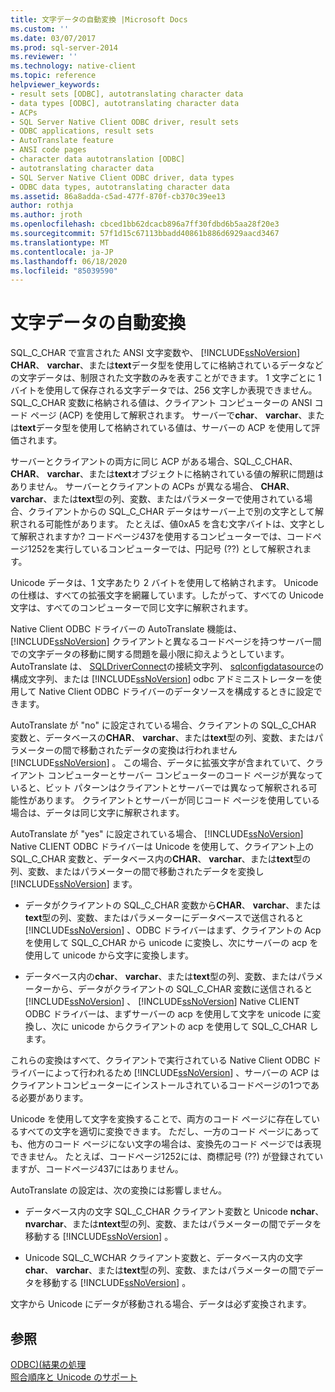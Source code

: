 ```yaml
---
title: 文字データの自動変換 |Microsoft Docs
ms.custom: ''
ms.date: 03/07/2017
ms.prod: sql-server-2014
ms.reviewer: ''
ms.technology: native-client
ms.topic: reference
helpviewer_keywords:
- result sets [ODBC], autotranslating character data
- data types [ODBC], autotranslating character data
- ACPs
- SQL Server Native Client ODBC driver, result sets
- ODBC applications, result sets
- AutoTranslate feature
- ANSI code pages
- character data autotranslation [ODBC]
- autotranslating character data
- SQL Server Native Client ODBC driver, data types
- ODBC data types, autotranslating character data
ms.assetid: 86a8adda-c5ad-477f-870f-cb370c39ee13
author: rothja
ms.author: jroth
ms.openlocfilehash: cbced1bb62dcacb896a7ff30fdbd6b5aa28f20e3
ms.sourcegitcommit: 57f1d15c67113bbadd40861b886d6929aacd3467
ms.translationtype: MT
ms.contentlocale: ja-JP
ms.lasthandoff: 06/18/2020
ms.locfileid: "85039590"
---
```

# <a name="autotranslation-of-character-data"></a>文字データの自動変換
  SQL_C_CHAR で宣言された ANSI 文字変数や、 [!INCLUDE[ssNoVersion](../../includes/ssnoversion-md.md)] **CHAR**、 **varchar**、または**text**データ型を使用してに格納されているデータなどの文字データは、制限された文字数のみを表すことができます。 1 文字ごとに 1 バイトを使用して保存される文字データでは、256 文字しか表現できません。 SQL_C_CHAR 変数に格納される値は、クライアント コンピューターの ANSI コード ページ (ACP) を使用して解釈されます。 サーバーで**char**、 **varchar**、または**text**データ型を使用して格納されている値は、サーバーの ACP を使用して評価されます。  
  
 サーバーとクライアントの両方に同じ ACP がある場合、SQL_C_CHAR、 **CHAR**、 **varchar**、または**text**オブジェクトに格納されている値の解釈に問題はありません。 サーバーとクライアントの ACPs が異なる場合、 **CHAR**、 **varchar**、または**text**型の列、変数、またはパラメーターで使用されている場合、クライアントからの SQL_C_CHAR データはサーバー上で別の文字として解釈される可能性があります。 たとえば、値0xA5 を含む文字バイトは、文字として解釈されますか? コードページ437を使用するコンピューターでは、コードページ1252を実行しているコンピューターでは、円記号 (??) として解釈されます。  
  
 Unicode データは、1 文字あたり 2 バイトを使用して格納されます。 Unicode の仕様は、すべての拡張文字を網羅しています。したがって、すべての Unicode 文字は、すべてのコンピューターで同じ文字に解釈されます。  
  
 Native Client ODBC ドライバーの AutoTranslate 機能は、 [!INCLUDE[ssNoVersion](../../includes/ssnoversion-md.md)] クライアントと異なるコードページを持つサーバー間での文字データの移動に関する問題を最小限に抑えようとしています。 AutoTranslate は、 [SQLDriverConnect](../native-client-odbc-api/sqldriverconnect.md)の接続文字列、 [sqlconfigdatasource](../native-client-odbc-api/sqlconfigdatasource.md)の構成文字列、または [!INCLUDE[ssNoVersion](../../includes/ssnoversion-md.md)] odbc アドミニストレーターを使用して Native Client ODBC ドライバーのデータソースを構成するときに設定できます。  
  
 AutoTranslate が "no" に設定されている場合、クライアントの SQL_C_CHAR 変数と、データベースの**CHAR**、 **varchar**、または**text**型の列、変数、またはパラメーターの間で移動されたデータの変換は行われません [!INCLUDE[ssNoVersion](../../includes/ssnoversion-md.md)] 。 この場合、データに拡張文字が含まれていて、クライアント コンピューターとサーバー コンピューターのコード ページが異なっていると、ビット パターンはクライアントとサーバーでは異なって解釈される可能性があります。 クライアントとサーバーが同じコード ページを使用している場合は、データは同じ文字に解釈されます。  
  
 AutoTranslate が "yes" に設定されている場合、 [!INCLUDE[ssNoVersion](../../includes/ssnoversion-md.md)] Native CLIENT ODBC ドライバーは Unicode を使用して、クライアント上の SQL_C_CHAR 変数と、データベース内の**CHAR**、 **varchar**、または**text**型の列、変数、またはパラメーターの間で移動されたデータを変換し [!INCLUDE[ssNoVersion](../../includes/ssnoversion-md.md)] ます。  
  
-   データがクライアントの SQL_C_CHAR 変数から**CHAR**、 **varchar**、または**text**型の列、変数、またはパラメーターにデータベースで送信されると [!INCLUDE[ssNoVersion](../../includes/ssnoversion-md.md)] 、ODBC ドライバーはまず、クライアントの Acp を使用して SQL_C_CHAR から unicode に変換し、次にサーバーの acp を使用して unicode から文字に変換します。  
  
-   データベース内の**char**、 **varchar**、または**text**型の列、変数、またはパラメーターから、データがクライアントの SQL_C_CHAR 変数に送信されると [!INCLUDE[ssNoVersion](../../includes/ssnoversion-md.md)] 、 [!INCLUDE[ssNoVersion](../../includes/ssnoversion-md.md)] Native CLIENT ODBC ドライバーは、まずサーバーの acp を使用して文字を unicode に変換し、次に unicode からクライアントの acp を使用して SQL_C_CHAR します。  
  
 これらの変換はすべて、クライアントで実行されている Native Client ODBC ドライバーによって行われるため [!INCLUDE[ssNoVersion](../../includes/ssnoversion-md.md)] 、サーバーの ACP はクライアントコンピューターにインストールされているコードページの1つである必要があります。  
  
 Unicode を使用して文字を変換することで、両方のコード ページに存在しているすべての文字を適切に変換できます。 ただし、一方のコード ページにあっても、他方のコード ページにない文字の場合は、変換先のコード ページでは表現できません。 たとえば、コードページ1252には、商標記号 (??) が登録されていますが、コードページ437にはありません。  
  
 AutoTranslate の設定は、次の変換には影響しません。  
  
-   データベース内の文字 SQL_C_CHAR クライアント変数と Unicode **nchar**、 **nvarchar**、または**ntext**型の列、変数、またはパラメーターの間でデータを移動する [!INCLUDE[ssNoVersion](../../includes/ssnoversion-md.md)] 。  
  
-   Unicode SQL_C_WCHAR クライアント変数と、データベース内の文字**char**、 **varchar**、または**text**型の列、変数、またはパラメーターの間でデータを移動する [!INCLUDE[ssNoVersion](../../includes/ssnoversion-md.md)] 。  
  
 文字から Unicode にデータが移動される場合、データは必ず変換されます。  
  
## <a name="see-also"></a>参照  
 [ODBC&#41;&#40;結果の処理](processing-results-odbc.md)   
 [照合順序と Unicode のサポート](../collations/collation-and-unicode-support.md)  
  
  
